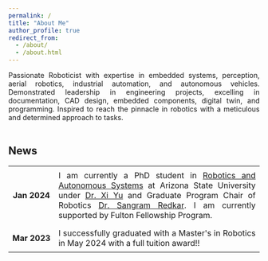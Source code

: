 ```yaml
---
permalink: /
title: "About Me"
author_profile: true
redirect_from: 
  - /about/
  - /about.html
---
```


<div style="text-align: justify">Passionate Roboticist with expertise in embedded systems, perception, aerial robotics, industrial automation, and autonomous vehicles. Demonstrated leadership in engineering projects, excelling in documentation, CAD design, embedded components, digital twin, and programming. Inspired to reach the pinnacle in robotics with a meticulous and determined approach to tasks.</div>

<br />


## News

<style>
table {
    width: 100%;
    border-collapse: collapse;
}
td, th {
    border: none;
    padding: 8px;
}
td:first-child {
    text-align: center;
    font-weight: bold;
    white-space: nowrap; /* Prevents date wrapping */
}
td:last-child {
    text-align: justify;
}
</style>
<table>
    <tr>
        <td>Jan 2024</td>
        <td>I am currently a PhD student in <a href="https://msn.engineering.asu.edu/degrees/graduate/robotics-and-autonomous-systems-mechatronics-and-automation-phd/">Robotics and Autonomous Systems</a> at Arizona State University under <a href="https://search.asu.edu/profile/5170321">Dr. Xi Yu</a> and Graduate Program Chair of Robotics <a href="https://search.asu.edu/profile/1114748">Dr. Sangram Redkar</a>. I am currently supported by Fulton Fellowship Program.</td>
    </tr>
    <tr>
        <td>Mar 2023</td>
        <td>I successfully graduated with a Master's in Robotics in May 2024 with a full tuition award!!</td>
    </tr>
</table>
